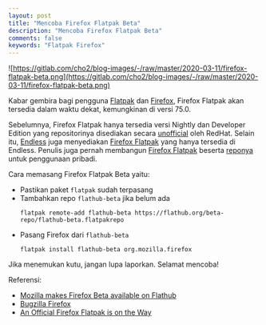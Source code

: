```yaml
---
layout: post
title: "Mencoba Firefox Flatpak Beta"
description: "Mencoba Firefox Flatpak Beta"
comments: false
keywords: "Flatpak Firefox"
---
```


![https://gitlab.com/cho2/blog-images/-/raw/master/2020-03-11/firefox-flatpak-beta.png](https://gitlab.com/cho2/blog-images/-/raw/master/2020-03-11/firefox-flatpak-beta.png)

Kabar gembira bagi pengguna [Flatpak](https://flatpak.org/) dan [Firefox](https://www.mozilla.org), Firefox Flatpak akan tersedia dalam waktu dekat, kemungkinan di versi 75.0.

Sebelumnya, Firefox Flatpak hanya tersedia versi Nightly dan Developer Edition yang repositorinya disediakan secara [unofficial](https://firefox-flatpak.mojefedora.cz/) oleh RedHat. Selain itu,  [Endless](https://endlessos.com/) juga menyediakan [Firefox Flatpak](https://community.endlessos.com/t/how-to-install-firefox-on-endless-os-3/665) yang hanya tersedia di Endless. Penulis juga pernah membangun [Firefox Flatpak](https://github.com/cho2/org.mozilla.Firefox) beserta [reponya](https://github.com/cho2/firefox-flatpak-repo) untuk penggunaan pribadi.

Cara memasang Firefox Flatpak Beta yaitu:

* Pastikan paket `flatpak` sudah terpasang
* Tambahkan repo `flathub-beta` jika belum ada
  ```
  flatpak remote-add flathub-beta https://flathub.org/beta-repo/flathub-beta.flatpakrepo
  ```
* Pasang Firefox dari `flathub-beta`
  ```
  flatpak install flathub-beta org.mozilla.firefox
  ```

Jika menemukan kutu, jangan lupa laporkan. Selamat mencoba!

Referensi:

* [Mozilla makes Firefox Beta available on Flathub](https://eischmann.wordpress.com/2020/03/10/mozilla-makes-firefox-beta-available-on-flathub/)
* [Bugzilla Firefox](https://bugzilla.mozilla.org/show_bug.cgi?id=1441922#c59)
* [An Official Firefox Flatpak is on the Way](https://www.omgubuntu.co.uk/2020/03/official-firefox-flatpak-app)